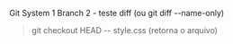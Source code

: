 Git System 1
Branch 2 - teste
diff (ou git diff --name-only)
>git checkout HEAD -- style.css (retorna o arquivo)